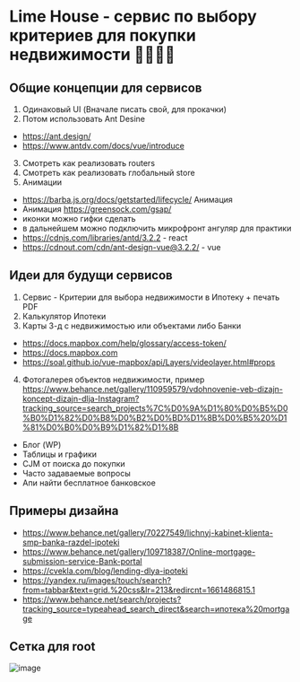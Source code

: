 # Lime House - cервис по выбору критериев для покупки недвижимости 🏡🌳🏢🌈


## Общие концепции для сервисов
1. Одинаковый UI (Вначале писать свой, для прокачки)
2. Потом использовать Ant Desine
- https://ant.design/
- https://www.antdv.com/docs/vue/introduce
3. Смотреть как реализовать routers
4. Смотреть как реализовать глобальный store
5. Анимации 
- https://barba.js.org/docs/getstarted/lifecycle/ Анимация
- Анимация https://greensock.com/gsap/
- иконки можно гифки сделать
- в дальнейшем можно подключить микрофронт ангуляр для практики
- https://cdnjs.com/libraries/antd/3.2.2  - react
- https://cdnout.com/cdn/ant-design-vue@3.2.2/  - vue

## Идеи для будущи сервисов
1. Сервис - Критерии для выбора недвижимости в Ипотеку + печать PDF
2. Калькулятор Ипотеки
3. Карты 3-д с недвижимостью или объектами либо Банки
- https://docs.mapbox.com/help/glossary/access-token/
- https://docs.mapbox.com
- https://soal.github.io/vue-mapbox/api/Layers/videolayer.html#props
4. Фотогалерея объектов недвижимости, пример https://www.behance.net/gallery/110959579/vdohnovenie-veb-dizajn-koncept-dizajn-dlja-Instagram?tracking_source=search_projects%7C%D0%9A%D1%80%D0%B5%D0%B0%D1%82%D0%B8%D0%B2%D0%BD%D1%8B%D0%B5%20%D1%81%D0%B0%D0%B9%D1%82%D1%8B
- Блог (WP)
- Таблицы и графики
- CJM  от поиска до покупки 
- Часто задаваемые вопросы 
- Апи найти бесплатное банковское 


## Примеры дизайна
- https://www.behance.net/gallery/70227549/lichnyj-kabinet-klienta-smp-banka-razdel-ipoteki
- https://www.behance.net/gallery/109718387/Online-mortgage-submission-service-Bank-portal
- https://cvekla.com/blog/lending-dlya-ipoteki
- https://yandex.ru/images/touch/search?from=tabbar&text=grid.%20css&lr=213&redircnt=1661486815.1
- https://www.behance.net/search/projects?tracking_source=typeahead_search_direct&search=ипотека%20mortgage

## Сетка для root

![image](https://user-images.githubusercontent.com/71700914/186831919-dc6f3e0a-bb29-40d3-b05c-dba840d9bb3d.png)
